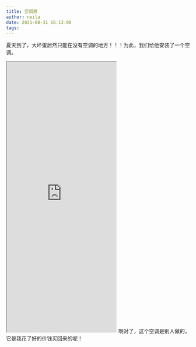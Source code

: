 ```yaml
---
title: 空调房
author: neila
date: 2021-08-31 16:13:00
tags:
---
```

夏天到了，大坏蛋居然只能在没有空调的地方！！！为此，我们给他安装了一个空调。
<iframe height="740" src="https://ac.yunyoujun.cn"></iframe>
啊对了，这个空调是别人做的，它是我花了好的价钱买回来的呢！